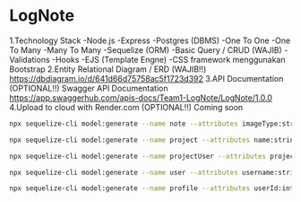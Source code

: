 # LogNote
1.Technology Stack
-Node.js
-Express
-Postgres (DBMS)
  -One To One
  -One To Many
  -Many To Many 
-Sequelize (ORM)
  -Basic Query / CRUD (WAJIB)
  -Validations
  -Hooks
-EJS (Template Engne)
  -CSS framework menggunakan Bootstrap
2.Entity Relational Diagram / ERD (WAJIB!!)
  https://dbdiagram.io/d/641d66d75758ac5f1723d392
3.API Documentation (OPTIONAL!!)
  Swagger API Documentation
  https://app.swaggerhub.com/apis-docs/Team1-LogNote/LogNote/1.0.0
4.Upload to cloud with Render.com (OPTIONAL!!)
  Coming soon

``` bash
npx sequelize-cli model:generate --name note --attributes imageType:string,imageName:string,imageData:blob,text:text,projectId:integer

npx sequelize-cli model:generate --name project --attributes name:string,description:text,repository:text

npx sequelize-cli model:generate --name projectUser --attributes projectId:integer,userId:integer

npx sequelize-cli model:generate --name user --attributes username:string,name:string,password:string,role:string

npx sequelize-cli model:generate --name profile --attributes userId:integer,email:string,position:string,phone:string,address:text

```
